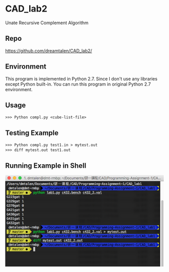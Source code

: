 # CAD_lab2
Unate Recursive Complement Algorithm

## Repo
https://github.com/dreamtalen/CAD_lab2/

## Environment 
This program is implemented in Python 2.7. Since I don't use any libraries except Python built-in. You can run this program in original Python 2.7 environment.

## Usage
```shell
>>> Python compl.py <cube-list-file>
```

## Testing Example
```shell
>>> Python compl.py test1.in > mytest.out
>>> diff mytest.out test1.out
```

## Running Example in Shell

![running_example](https://github.com/dreamtalen/CAD_lab1/blob/master/shell_example.png)

